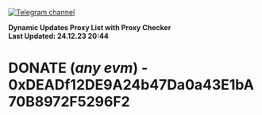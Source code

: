 [![Telegram channel](https://img.shields.io/endpoint?url=https://runkit.io/damiankrawczyk/telegram-badge/branches/master?url=https://t.me/n4z4v0d)](https://t.me/n4z4v0d) 

**Dynamic Updates Proxy List with Proxy Checker**  
**Last Updated: 24.12.23 20:44**

# DONATE (_any evm_) - 0xDEADf12DE9A24b47Da0a43E1bA70B8972F5296F2

